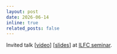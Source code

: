 ```yaml
---
layout: post
date: 2026-06-14
inline: true
related_posts: false
---
```

Invited talk 
[[video](https://uqam.ca.panopto.com/Panopto/Pages/Viewer.aspx?id=75e6478e-1584-4a2d-b068-b02200fc26a1)]
[[slides](https://gdr-lift.loria.fr/wp-content/uploads/2023/06/A.-Warstadt-ILFC-seminar-talk.pdf)]
at [ILFC seminar](https://gdr-lift.loria.fr/monthy-online-ilfc-seminar/).